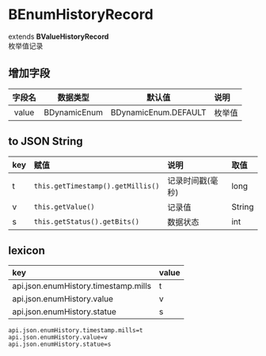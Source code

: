 # BEnumHistoryRecord
extends **BValueHistoryRecord**  
枚举值记录

## 增加字段
| 字段名 | 数据类型 | 默认值 | 说明 |
|:-------:|:------:|:-------:|:------------|
| value | BDynamicEnum | BDynamicEnum.DEFAULT | 枚举值 |

## to JSON String
| key | 赋值 | 说明 | 取值 |
|:-------|:------|:-------|:---------|
| t | `this.getTimestamp().getMillis()` | 记录时间戳(毫秒) | long |
| v | `this.getValue()` | 记录值 | String |
| s | `this.getStatus().getBits()` | 数据状态 | int |

## lexicon
| key | value |
|:-------|:------|
| api.json.enumHistory.timestamp.mills | t |
| api.json.enumHistory.value | v |
| api.json.enumHistory.statue | s |

```
api.json.enumHistory.timestamp.mills=t
api.json.enumHistory.value=v
api.json.enumHistory.statue=s
```